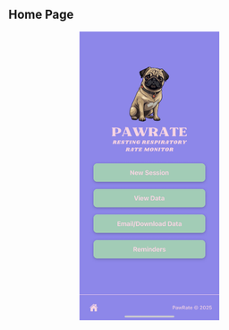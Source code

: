 ## Home Page

<p align="center">
  <img src="ghi/home.jpg" alt="Home Page" width="250"/>
  <!-- <img src="ghi/about.jpg" alt="About Page" width="250"/>
  <img src="ghi/contact.jpg" alt="Contact Page" width="250"/> -->
</p>
